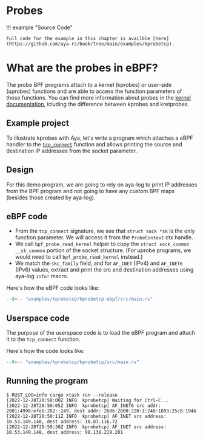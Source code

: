 # Probes

!!! example "Source Code"

    Full code for the example in this chapter is availble [here](https://github.com/aya-rs/book/tree/main/examples/kprobetcp).

# What are the probes in eBPF?

The probe BPF programs attach to a kernel (kprobes) or user-side (uprobes) functions and are able to access the function parameters of those functions.  You can find more information about probes in the [kernel documentation](https://docs.kernel.org/trace/kprobes.html), icluding the difference between kprobes and kretprobes.

## Example project

To illustrate kprobes with Aya, let's write a program which
attaches a eBPF handler to the [`tcp_connect`](https://elixir.bootlin.com/linux/latest/source/net/ipv4/tcp_output.c#L3837) function and allows printing the source and destination IP addresses from the socket parameter.

## Design

For this demo program, we are going to rely on aya-log to print IP addresses from the BPF program and not going to have any custom BPF maps (besides those created by aya-log).

## eBPF code
- From the `tcp_connect` signature, we see that `struct sock *sk` is the only function parameter. We will access it from the `ProbeContext` ctx handle.
-  We call `bpf_probe_read_kernel` helper to copy the `struct sock_common	__sk_common` portion of the socket structure.  (For uprobe programs, we would need to call `bpf_probe_read_kernel` instead.)
- We match the `skc_family` field, and for `AF_INET` (IPv4) and `AF_INET6` (IPv6) values, extract and print the src and destination addresses using aya-log `info!` macro.

Here's how the eBPF code looks like:

```rust linenums="1" title="kprobetcp-ebpf/src/main.rs"
--8<-- "examples/kprobetcp/kprobetcp-ebpf/src/main.rs"
```


## Userspace code

The purpose of the userspace code is to load the eBPF program and attach it to the
`tcp_connect` function.

Here's how the code looks like:

```rust linenums="1" title="kprobetcp/src/main.rs"
--8<-- "examples/kprobetcp/kprobetcp/src/main.rs"
```


## Running the program

```console
$ RUST_LOG=info cargo xtask run --release
[2022-12-28T20:50:00Z INFO  kprobetcp] Waiting for Ctrl-C...
[2022-12-28T20:50:05Z INFO  kprobetcp] AF_INET6 src addr: 2001:4998:efeb:282::249, dest addr: 2606:2800:220:1:248:1893:25c8:1946
[2022-12-28T20:50:11Z INFO  kprobetcp] AF_INET src address: 10.53.149.148, dest address: 10.87.116.72
[2022-12-28T20:50:30Z INFO  kprobetcp] AF_INET src address: 10.53.149.148, dest address: 98.138.219.201
```
